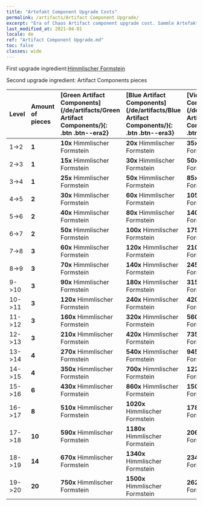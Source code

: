 ```yaml
---
title: "Artefakt Component Upgrade Costs"
permalink: /artifacts/Artifact Component Upgrade/
excerpt: "Era of Chaos Artifact component upgrade cost. Sammle Artefakte, um die Attribute deiner Helden zu verbessern und mächtige Fähigkeiten freizuschalten."
last_modified_at: 2021-04-01
locale: de
ref: "Artifact Component Upgrade.md"
toc: false
classes: wide
---
```


  First upgrade ingredient:[Himmlischer Formstein](/de/Items/art_188/)

  Second upgrade ingredient: Artifact Components pieces 

  |  Level  | Amount of pieces | [Green Artifact Components](/de/artifacts/Green Artifact Components/){: .btn .btn--era2} | [Blue Artifact Components](/de/artifacts/Blue Artifact Components/){: .btn .btn--era3} | [Violet Artifact Components](/de/artifacts/Violet Artifact Components/){: .btn .btn--era4} | [Orange Artifact Components](/de/artifacts/Orange Artifact Components/){: .btn .btn--era5} |
  |:--------|:-----------------|:-------|:-------|:-------|:-------|
  | 1->2  | **1** | **10x** Himmlischer Formstein | **20x** Himmlischer Formstein | **35x** Himmlischer Formstein | **60x** Himmlischer Formstein |
  | 2->3  | **1** | **15x** Himmlischer Formstein | **30x** Himmlischer Formstein | **50x** Himmlischer Formstein | **85x** Himmlischer Formstein |
  | 3->4  | **1** | **25x** Himmlischer Formstein | **50x** Himmlischer Formstein | **85x** Himmlischer Formstein | **145x** Himmlischer Formstein |
  | 4->5  | **2** | **30x** Himmlischer Formstein | **60x** Himmlischer Formstein | **105x** Himmlischer Formstein | **180x** Himmlischer Formstein |
  | 5->6  | **2** | **40x** Himmlischer Formstein | **80x** Himmlischer Formstein | **140x** Himmlischer Formstein | **240x** Himmlischer Formstein |
  | 6->7  | **2** | **50x** Himmlischer Formstein | **100x** Himmlischer Formstein | **175x** Himmlischer Formstein | **300x** Himmlischer Formstein |
  | 7->8  | **3** | **60x** Himmlischer Formstein | **120x** Himmlischer Formstein | **210x** Himmlischer Formstein | **360x** Himmlischer Formstein |
  | 8->9  | **3** | **70x** Himmlischer Formstein | **140x** Himmlischer Formstein | **245x** Himmlischer Formstein | **420x** Himmlischer Formstein |
  | 9->10  | **3** | **90x** Himmlischer Formstein | **180x** Himmlischer Formstein | **315x** Himmlischer Formstein | **540x** Himmlischer Formstein |
  | 10->11  | **3** | **120x** Himmlischer Formstein | **240x** Himmlischer Formstein | **420x** Himmlischer Formstein | **720x** Himmlischer Formstein |
  | 11->12  | **3** | **160x** Himmlischer Formstein | **320x** Himmlischer Formstein | **560x** Himmlischer Formstein | **960x** Himmlischer Formstein |
  | 12->13  | **3** | **210x** Himmlischer Formstein | **420x** Himmlischer Formstein | **735x** Himmlischer Formstein | **1260x** Himmlischer Formstein |
  | 13->14  | **4** | **270x** Himmlischer Formstein | **540x** Himmlischer Formstein | **945x** Himmlischer Formstein | **1620x** Himmlischer Formstein |
  | 14->15  | **4** | **350x** Himmlischer Formstein | **700x** Himmlischer Formstein | **1225x** Himmlischer Formstein | **2100x** Himmlischer Formstein |
  | 15->16  | **6** | **430x** Himmlischer Formstein | **860x** Himmlischer Formstein | **1505x** Himmlischer Formstein | **2580x** Himmlischer Formstein |
  | 16->17  | **8** | **510x** Himmlischer Formstein | **1020x** Himmlischer Formstein | **1785x** Himmlischer Formstein | **3060x** Himmlischer Formstein |
  | 17->18  | **10** | **590x** Himmlischer Formstein | **1180x** Himmlischer Formstein | **2065x** Himmlischer Formstein | **3540x** Himmlischer Formstein |
  | 18->19  | **14** | **670x** Himmlischer Formstein | **1340x** Himmlischer Formstein | **2345x** Himmlischer Formstein | **4020x** Himmlischer Formstein |
  | 19->20  | **20** | **750x** Himmlischer Formstein | **1500x** Himmlischer Formstein | **2625x** Himmlischer Formstein | **4500x** Himmlischer Formstein |
